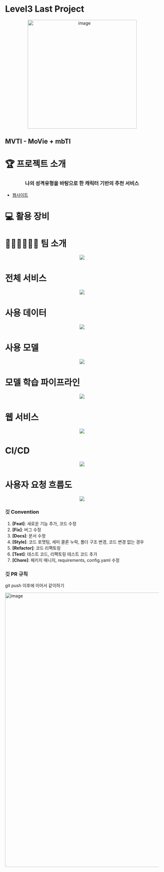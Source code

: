 # Level3 Last Project

<div align="center">
  <img width="357" alt="image" src="https://user-images.githubusercontent.com/57648890/211701382-0014bb80-2371-4fae-b101-0e71a3462c67.png">
</div>

## MVTI - MoVie + mbTI
  
</div>

# 🏆️ 프로젝트 소개



<div align="center">

### 나의 성격유형을 바탕으로 한 캐릭터 기반의 추천 서비스
  
</div>

* [웹사이트](http://인생캐릭터.com/)

# 💻 활용 장비


# 🙋🏻‍♂️🙋🏻‍♀️ 팀 소개
<p align="center"><img src="https://user-images.githubusercontent.com/71438046/217650124-0b51eb9e-e80b-4db4-baa6-975a47722ab4.png" /></p>

# 전체 서비스
<p align="center"><img src="https://user-images.githubusercontent.com/71438046/217650439-ec7a8757-014b-440b-b92f-af54133ed6dc.png" /></p>

# 사용 데이터
<p align="center"><img src="https://user-images.githubusercontent.com/71438046/217650648-04b79e4a-9ed4-4dfa-8259-d9b916679704.png" /></p>

# 사용 모델
<p align="center"><img src="https://user-images.githubusercontent.com/71438046/217650869-9b7a0720-0261-4b28-be0b-afbd7a6ae5ed.png" /></p>

# 모델 학습 파이프라인
<p align="center"><img src="https://user-images.githubusercontent.com/71438046/217650951-84c6aeb9-c96b-4fda-9767-1af8e4df53b7.png" /></p>

# 웹 서비스
<p align="center"><img src="https://user-images.githubusercontent.com/71438046/217651274-8669b85b-2e8c-48ab-8e31-fa3b7d2c276f.png" /></p>

# CI/CD
<p align="center"><img src="https://user-images.githubusercontent.com/71438046/217651372-9cb23bea-bda0-44ae-b2f8-ffdc50020110.png" /></p>


# 사용자 요청 흐름도
<p align="center"><img src="https://user-images.githubusercontent.com/71438046/217651629-961a43a2-c7e7-4580-bde6-c14b8a8e331e.png" /></p>







### 깃 Convention

1. **[Feat]**: 새로운 기능 추가, 코드 수정
2. **[Fix]**: 버그 수정
3. **[Docs]**: 문서 수정
4. **[Style]**: 코드 포맷팅, 세미 콜론 누락, 폴더 구조 변경, 코드 변경 없는 경우
5. **[Refactor]**: 코드 리팩토링
6. **[Test]**: 테스트 코드, 리팩토링 테스트 코드 추가
7. **[Chore]**: 패키지 매니지, requirements, config.yaml 수정

### 깃 PR 규칙

git push 이후에 이어서 같이하기

<img width="900" alt="image" src="https://user-images.githubusercontent.com/57648890/211700244-f321290e-0085-4b00-8b1e-75d14a0be387.png">

